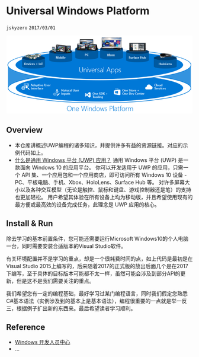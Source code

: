 # Universal Windows Platform
`jskyzero` `2017/03/01`

![universalapps-overview](./docs/universalapps-overview.png)

## Overview
+ 本仓库讲概述UWP编程的诸多知识，并提供许多有益的资源链接。对应的示例代码如上。
+ [什么是通用 Windows 平台 (UWP) 应用？](https://docs.microsoft.com/zh-cn/windows/uwp/get-started/whats-a-uwp)
通用 Windows 平台 (UWP) 是一款面向 Windows 10 的应用平台。 你可以开发适用于 UWP 的应用，只需一个 API 集、一个应用包和一个应用商店，即可访问所有 Windows 10 设备 - PC、平板电脑、手机、Xbox、HoloLens、Surface Hub 等。 对许多屏幕大小以及各种交互模型（无论是触控、鼠标和键盘、游戏控制器还是笔）的支持也更加轻松。 用户希望其体验在所有设备上均为移动版，并且希望使用现有的最方便或最高效的设备完成任务，此理念是 UWP 应用的核心。


## Install & Run

除去学习的基本前置条件，您可能还需要运行Microsoft Windows10的个人电脑一台，同时需要安装合适版本的Visual Studio软件。

有关环境配置并不是学习的重点，却是一个很耗费时间的点，如上代码是最初是在Visual Studio 2015上编写的，后来随着2017的正式版的放出后面几个是在2017下编写，至于具体的目标版本可能都不太一样，虽然可能会涉及到部分API的更新，但是这不是我们需要关注的重点。

我们希望您有一定的编程基础，最好学习过某门编程语言，同时我们假定您熟悉C#基本语法（实例涉及到的基本上是基本语法），编程很重要的一点就是举一反三，根据例子扩出新的东西来。最后希望读者学习顺利。

## Reference

+ [Windows 开发人员中心](https://developer.microsoft.com/zh-cn/windows)
+ ...
